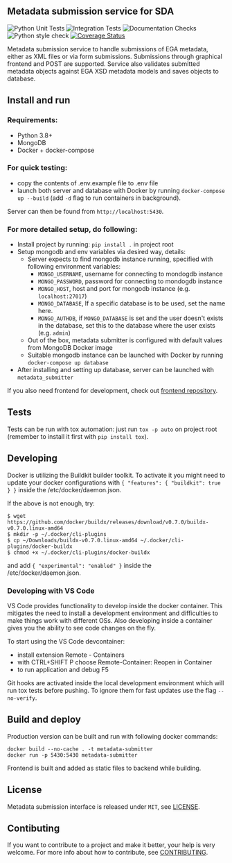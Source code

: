 ## Metadata submission service for SDA

![Python Unit Tests](https://github.com/CSCfi/metadata-submitter/workflows/Python%20Unit%20Tests/badge.svg)
![Integration Tests](https://github.com/CSCfi/metadata-submitter/workflows/Integration%20Tests/badge.svg)
![Documentation Checks](https://github.com/CSCfi/metadata-submitter/workflows/Documentation%20Checks/badge.svg)
![Python style check](https://github.com/CSCfi/metadata-submitter/workflows/Python%20style%20check/badge.svg)
[![Coverage Status](https://coveralls.io/repos/github/CSCfi/metadata-submitter/badge.svg?branch=master)](https://coveralls.io/github/CSCfi/metadata-submitter?branch=master)

Metadata submission service to handle submissions of EGA metadata, either as XML files or via form submissions. Submissions through graphical frontend and POST are supported.
Service also validates submitted metadata objects against EGA XSD metadata models and saves objects to database.

## Install and run

### Requirements:
- Python 3.8+
- MongoDB
- Docker + docker-compose

### For quick testing:
- copy the contents of .env.example file to .env file
- launch both server and database with Docker by running `docker-compose up --build` (add `-d` flag to run containers in background).

Server can then be found from `http://localhost:5430`.

### For more detailed setup, do following:
- Install project by running: `pip install .` in project root
- Setup mongodb and env variables via desired way, details:
  - Server expects to find mongodb instance running, specified with following environment variables:
    - `MONGO_USERNAME`, username for connecting to mondogdb instance
    - `MONGO_PASSWORD`, password for connecting to mondogdb instance
    - `MONGO_HOST`, host and port for mongodb instance (e.g. `localhost:27017`)
    - `MONGO_DATABASE`, If a specific database is to be used, set the name here. 
    - `MONGO_AUTHDB`, if `MONGO_DATABASE` is set and the user doesn't exists in the database, set this to the database where the user exists (e.g. `admin`)
  - Out of the box, metadata submitter is configured with default values from MongoDB Docker image
  - Suitable mongodb instance can be launched with Docker by running `docker-compose up database`
- After installing and setting up database, server can be launched with `metadata_submitter`

If you also need frontend for development, check out [frontend repository](https://github.com/CSCfi/metadata-submitter-frontend/).

## Tests

Tests can be run with tox automation: just run `tox -p auto` on project root (remember to install it first with `pip install tox`).

## Developing

Docker is utilizing the Buildkit builder toolkit. To activate it you might need to update your docker configurations with `{ "features": { "buildkit": true } }` inside the /etc/docker/daemon.json.

If the above is not enough, try:
```
$ wget https://github.com/docker/buildx/releases/download/v0.7.0/buildx-v0.7.0.linux-amd64
$ mkdir -p ~/.docker/cli-plugins
$ cp ~/Downloads/buildx-v0.7.0.linux-amd64 ~/.docker/cli-plugins/docker-buildx
$ chmod +x ~/.docker/cli-plugins/docker-buildx
```
and add `{ "experimental": "enabled" }` inside the /etc/docker/daemon.json.

### Developing with VS Code

VS Code provides functionality to develop inside the docker container. This mitigates the need to install a development environment and difficulties to make things work with different OSs. Also developing inside a container gives you the ability to see code changes on the fly. 

To start using the VS Code devcontainer:
- install extension Remote - Containers
- with CTRL+SHIFT P choose Remote-Container: Reopen in Container
- to run application and debug F5

Git hooks are activated inside the local development environment which will run tox tests before pushing. To ignore them for fast updates use the flag `--no-verify`.

## Build and deploy

Production version can be built and run with following docker commands:
```
docker build --no-cache . -t metadata-submitter
docker run -p 5430:5430 metadata-submitter
```

Frontend is built and added as static files to backend while building. 

## License

Metadata submission interface is released under `MIT`, see [LICENSE](LICENSE).

## Contibuting

If you want to contribute to a project and make it better, your help is very welcome. For more info about how to contribute, see [CONTRIBUTING](CONTRIBUTING.md).
